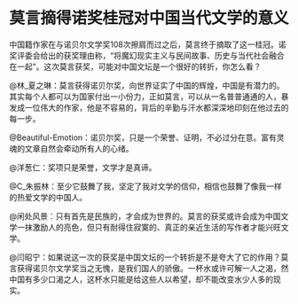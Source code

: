 # 莫言摘得诺奖桂冠对中国当代文学的意义

中国籍作家在与诺贝尔文学奖108次擦肩而过之后，莫言终于摘取了这一桂冠。诺奖评委会给出的获奖理由称，“将魔幻现实主义与民间故事、历史与当代社会融合在一起”。这次莫言获奖，可能对中国文坛是一个很好的转折，你怎么看？

@林_夏之琳：莫言获得诺贝尔奖，向世界证实了中国的辉煌，中国是有潜力的。其实每个人都可以为国家付出一小份力，正如莫言，可以从一名普普通通的人，暴发成一位伟大的作家，他是不容易的，背后的辛勤与汗水都深深地印刻在他过去的每一步。

@Beautiful-Emotion：诺贝尔奖，只是一个荣誉、证明，不必过分在意。富有灵魂的文章自然会牵动所有人的心绪。

@洋葱仁：奖项只是荣誉，文学才是真谛。

@C_朱振林：至少它鼓舞了我，坚定了我对文学的信仰，相信也鼓舞了像我一样的热爱文学的中国人。

@闲处风景：只有首先是民族的，才会成为世界的。莫言的获奖或许会成为中国文学一抹激励人的亮色，但只有耐得住寂寞的、真正的亲近生活的写作者才能兴旺文学。

@闫昭宁：如果说这一次的获奖是中国文坛的一个转折是不是夸大了它的作用？莫言获得诺贝尔文学奖当之无愧，是我们国人的骄傲。一杯水或许可解一人之渴，然中国有多少口渴之人，这杯水只能是给这些人以希望，却不能改变水少人多的现实。